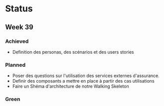 # Status

## Week 39 

### Achieved

- Definition des personas, des scénarios et des users stories

### Planned

- Poser des questions sur l'utilisation des services externes d'assurance.
- Definir des composants a mettre en place à partir des cas utilisations
- Faire un Shéma d'architecture de notre Walking Skeleton

### Green

